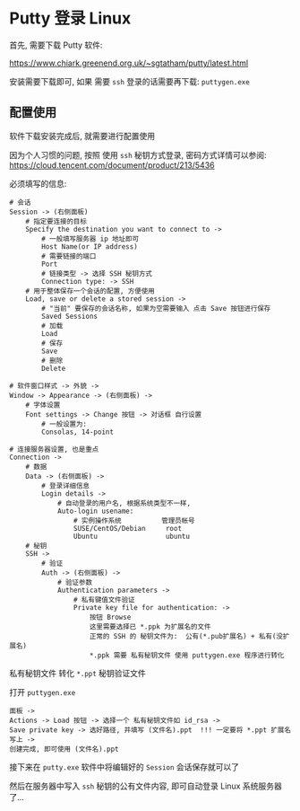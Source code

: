 # Putty 登录 Linux

首先, 需要下载 Putty 软件:

https://www.chiark.greenend.org.uk/~sgtatham/putty/latest.html

安装需要下载即可, 如果 需要 `ssh` 登录的话需要再下载: `puttygen.exe`

## 配置使用
软件下载安装完成后, 就需要进行配置使用

因为个人习惯的问题, 按照 使用 `ssh` 秘钥方式登录, 密码方式详情可以参阅: https://cloud.tencent.com/document/product/213/5436

必须填写的信息:
```shell
# 会话
Session -> (右侧面板)
    # 指定要连接的目标
    Specify the destination you want to connect to ->
        # 一般填写服务器 ip 地址即可
        Host Name(or IP address)
        # 需要链接的端口
        Port
        # 链接类型 -> 选择 SSH 秘钥方式
        Connection type: -> SSH
    # 用于整体保存一个会话的配置, 方便使用
    Load, save or delete a stored session ->
        # "当前" 要保存的会话名称, 如果为空需要输入 点击 Save 按钮进行保存
        Saved Sessions
        # 加载
        Load
        # 保存
        Save
        # 删除
        Delete
```

```shell
# 软件窗口样式 -> 外貌 ->
Window -> Appearance -> (右侧面板) ->
    # 字体设置
    Font settings -> Change 按钮 -> 对话框 自行设置
        # 一般设置为:
        Consolas, 14-point
```

```shell
# 连接服务器设置, 也是重点
Connection ->
    # 数据
    Data -> (右侧面板) ->
        # 登录详细信息
        Login details ->
            # 自动登录的用户名, 根据系统类型不一样,
            Auto-login usename:
                # 实例操作系统          管理员帐号
                SUSE/CentOS/Debian     root
                Ubuntu                 ubuntu
    # 秘钥
    SSH ->
        # 验证
        Auth -> (右侧面板) ->
            # 验证参数
            Authentication parameters ->
                # 私有键值文件验证
                Private key file for authentication: ->
                    按钮 Browse
                    这里需要选择已 *.ppk 为扩展名的文件
                    正常的 SSH 的 秘钥文件为:  公有(*.pub扩展名) + 私有(没扩展名)
                    *.ppk 需要 私有秘钥文件 使用 puttygen.exe 程序进行转化
```

私有秘钥文件 转化 `*.ppt` 秘钥验证文件

打开 `puttygen.exe`
```shell
面板 ->
Actions -> Load 按钮 -> 选择一个 私有秘钥文件如 id_rsa ->
Save private key -> 选好路径, 并填写 (文件名).ppt  !!! 一定要将 *.ppt 扩展名写上 ->
创建完成, 即可使用 (文件名).ppt
```

接下来在 `putty.exe` 软件中将编辑好的 `Session` 会话保存就可以了

然后在服务器中写入 `ssh` 秘钥的公有文件内容, 即可自动登录 Linux 系统服务器了...
